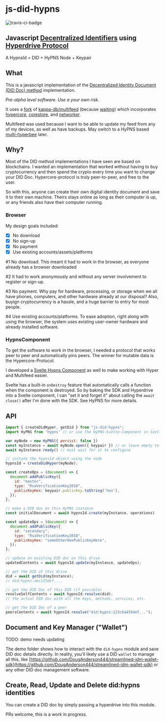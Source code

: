 
# js-did-hypns

![travis-ci-badge](https://travis-ci.com/DougAnderson444/js-did-hyper.svg?branch=master)

## Javascript [Decentralized Identifiers](https://www.w3.org/TR/did-core/) using [Hyperdrive Protocol](https://github.com/hypercore-protocol/hyperdrive/)

A HypnsId = DID + HyPNS Node + Keypair

## What

This is a javascript implementation of the [Decentralized Identity Document (DID Doc) method](https://w3c-ccg.github.io/did-method-registry/#the-registry) implementation.

_Pre-alpha level software. Use a your own risk._

It uses a [fork](https://github.com/DougAnderson444/hypermultifeed) of [kappa-db/multifeed](https://github.com/kappa-db/multifeed) (because [waiting](https://github.com/kappa-db/multifeed/pull/45)) which incorporates [hypercore](https://www.npmjs.com/package/hypercore), [corestore](https://www.npmjs.com/package/corestore), and [networker](https://www.npmjs.com/package/@corestore/networker).

Multifeed was used because I want to be able to update my feed from any of my devices, as well as have backups. May switch to a HyPNS based [multi-hyperbee](https://github.com/tradle/multi-hyperbee) later.

## Why?

Most of the DID method implementations I have seen are based on blockchains. I wanted an implementation that worked without having to buy cryptocurrency and then spend the crypto every time you want to change your DID Doc. Hypercore-protocol is truly peer-to-peer, and free to the user.

So with this, anyone can create their own digital identity document and save it to their own machine. Theirs stays online as long as their computer is up, or any friends also have their computer running.

### Browser

My design goals included:

- [x] No download
- [x] No sign-up
- [x] No payment
- [x] Use existing accounts/assets/platforms

#1 No download: This meant it had to work in the browser, as everyone already has a browser downloaded

#2 It had to work anonymously and without any server involvement to register or sign-up.

#3 No payment. Why pay for hardware, processing, or storage when we all have phones, computers, and other hardware already at our disposal? Also, buyign cryptocurrency is a hassle, and a huge barrier to entry for most people.

#4 Use existing accounts/platforms. To ease adoption, right along with using the browser, the system uses existing user-owner hardware and already installed software.

### HypnsComponent

To get the software to work in the browser, I needed a protocol that works peer to peer and automatically pins peers. The winner for mutable data is the Hypercore-Protocol.

I developed a [Svelte Hypns Component](https://www.npmjs.com/package/hypns-svelte-component) as well to make working with Hyper and Multifeed easier.

Svelte has a built-in `onDestroy` feature that automatically calls a function when the component is destroyed. So by baking the SDK and Hyperdrive into a Svelte component, I can "set it and forget it" about calling the `await close()` after I'm done with the SDK. See HyPNS for more details.

## API

```js
import { createDidHyper, getDid } from "js-did-hypns";
import HyPNS from 'hypns' // or use the HyPNS-Svelte-Component in Svelte!

var myNode = new HyPNS({ persist: false })
const myInstance = await myNode.open({ keypair }) // or leave empty to generate new pair
await myInstance.ready() // must wait for it to configure

// initate the hypnsId object using the node
hypnsId = createDidHyper(myNode);

const createOps = (document) => {
  document.addPublicKey({
    id: "master",
    type: "RsaVerificationKey2018",
    publicKeyHex: keypair.publicKey.toString('hex'),
  });
};

// make a DID doc on this HyPNS instance
const initialDocument = await hypnsId.create(myInstance, operations)

const updateOps = (document) => {
  document.addPublicKey({
    id: "secondary",
    type: "RsaVerificationKey2018",
    publicKeyHex: "someOtherHexPublicKeyHere",
  });
};

// update an existing DID doc on this drive
updatedContents = await hypnsId.update(myInstance, updateOps);

// get the DID of this drive
did = await getDid(myInstance);
// did:hypns:abc123def....

// get the DID Doc of this DID (if possible)
resolveSelfContents = await hypnsId.resolve(did);
// the actual DID doc with all the keys, methods, services, etc.

// get the DID Doc of a peer
peersContents = await hypnsId.resolve("did:hypns:123cba456def...");


```

## Document and Key Manager ("Wallet")

TODO: demo needs updating

The demo folder shows how to interact with the `did-hypns` module and save DID doc details directly. In reality, you'll likely use a DID `wallet` to manage all this, like [https://github.com/DougAnderson444/streamlined-idm-wallet-sdk](https://github.com/DougAnderson444/streamlined-idm-wallet-sdk) or any other DID doc management software.

## Create, Read, Update and Delete did:hypns identities

You can create a DID doc by simply passing a hyperdrive into this module.

PRs welcome, this is a work in progress.
